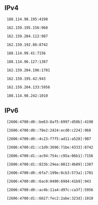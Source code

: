 ## IPv4
```
 188.114.98.195:4198
```
```
 162.159.195.156:968
```
```
 162.159.204.112:987
```
```
 162.159.192.86:8742
```
```
 188.114.99.41:7156
```
```
 188.114.96.127:1387
```
```
 162.159.204.196:1701
```
```
 162.159.195.42:943
```
```
 162.159.204.133:5956
```
```
 188.114.98.242:1010
```

## IPv6
```
 [2606:4700:d0::be63:8af5:6997:d50b]:4198
```
```
 [2606:4700:d0::78e2:2424:ecd0:c224]:968
```
```
 [2606:4700:d0::4c23:f7f5:ad11:a528]:987
```
```
 [2606:4700:d1::c1d9:3696:71be:4333]:8742
```
```
 [2606:4700:d1::ac94:754c:c95a:06b1]:7156
```
```
 [2606:4700:d1::823b:29ea:8813:4b89]:1387
```
```
 [2606:4700:d0::6fa7:199e:0cb3:573a]:1701
```
```
 [2606:4700:d0::6ac0:0490:6984:41b9]:943
```
```
 [2606:4700:d0::ac4b:11a4:d97c:ca3f]:5956
```
```
 [2606:4700:d1::6627:fec2:2abe:323d]:1010
```
